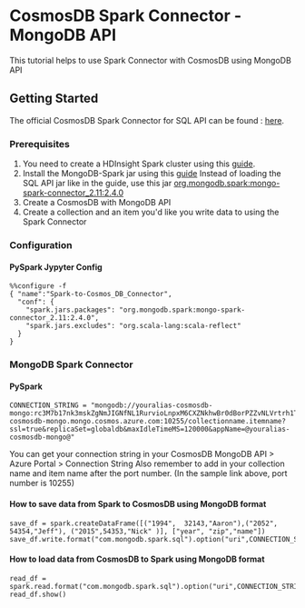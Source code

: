# CosmosDB Spark Connector - MongoDB API

This tutorial helps to use Spark Connector with CosmosDB using MongoDB API

## Getting Started

The official CosmosDB Spark Connector for SQL API can be found : [here](https://github.com/Azure/azure-cosmosdb-spark).
### Prerequisites
1. You need to create a HDInsight Spark cluster using this [guide](https://docs.microsoft.com/en-us/azure/hdinsight/spark/apache-spark-jupyter-spark-sql).
2. Install the MongoDB-Spark jar using this [guide](https://github.com/Azure/azure-cosmosdb-spark/wiki/Spark-to-Cosmos-DB-Connector-Setup)
  Instead of loading the SQL API jar like in the guide, use this jar [org.mongodb.spark:mongo-spark-connector_2.11:2.4.0](https://mvnrepository.com/artifact/org.mongodb.spark/mongo-spark-connector_2.11/2.4.0)
3. Create a CosmosDB with MongoDB API
4. Create a collection and an item you'd like you write data to using the Spark Connector

### Configuration

#### PySpark Jypyter Config
```
%%configure -f
{ "name":"Spark-to-Cosmos_DB_Connector",
  "conf": {
    "spark.jars.packages": "org.mongodb.spark:mongo-spark-connector_2.11:2.4.0",
    "spark.jars.excludes": "org.scala-lang:scala-reflect"
  }
}
```
### MongoDB Spark Connector

#### PySpark 
```
CONNECTION_STRING = "mongodb://youralias-cosmosdb-mongo:rc3M7b17nk3mskZgNmJIGNfNL1RurvioLnpxM6CXZNkhwBr0dBorPZZvNLVrtrh1TNvliyQjjDyCGUXhNkwtPg==@youralias-cosmosdb-mongo.mongo.cosmos.azure.com:10255/collectionname.itemname?ssl=true&replicaSet=globaldb&maxIdleTimeMS=120000&appName=@youralias-cosmosdb-mongo@"
```
You can get your connection string in your CosmosDB MongoDB API > Azure Portal > Connection String
Also remember to add in your collection name and item name after the port number. (In the sample link above, port number is 10255)

#### How to save data from Spark to CosmosDB using MongoDB format
```
save_df = spark.createDataFrame([("1994",  32143,"Aaron"),("2052", 54354,"Jeff"), ("2015",54353,"Nick" )], ["year", "zip","name"])
save_df.write.format("com.mongodb.spark.sql").option("uri",CONNECTION_STRING).mode("overwrite").save()
```
#### How to load data from CosmosDB to Spark using MongoDB format
```
read_df = spark.read.format("com.mongodb.spark.sql").option("uri",CONNECTION_STRING).load()
read_df.show()
```

